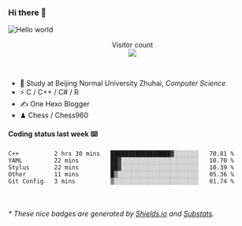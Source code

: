 ### Hi there 👋


<img src="https://raw.githubusercontent.com/sagar-viradiya/sagar-viradiya/master/resources/banner.png" alt="Hello world">
<p align="center"> 
  Visitor count<br/>
  <img src="https://profile-counter.glitch.me/youszoe/count.svg" />
</p>

<br/>


- 🍻  Study at Beijing Normal University Zhuhai, _Computer Science_
- ⚡  C / C++ / C# / R
- ✍️  One Hexo Blogger
- ♟  Chess / Chess960 


#### Coding status last week ⌨️

<!--START_SECTION:waka-->
```text
C++          2 hrs 30 mins   █████████████████▓░░░░░░░   70.81 % 
YAML         22 mins         ██▓░░░░░░░░░░░░░░░░░░░░░░   10.70 % 
Stylus       22 mins         ██▓░░░░░░░░░░░░░░░░░░░░░░   10.39 % 
Other        11 mins         █▒░░░░░░░░░░░░░░░░░░░░░░░   05.36 % 
Git Config   3 mins          ▒░░░░░░░░░░░░░░░░░░░░░░░░   01.74 % 
```
<!--END_SECTION:waka-->

<br/>
<center><img src="http://ghchart.rshah.org/409ba5/yousazoe" alt="" /></center>


<h6>* These nice badges are generated by <a href="https://shields.io/">Shields.io</a> and <a href="https://github.com/spencerwooo/Substats">Substats</a>.</h6>
